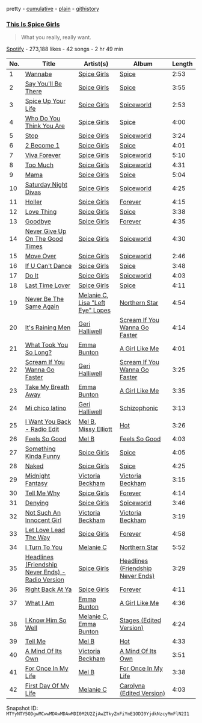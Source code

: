 pretty - [cumulative](/playlists/cumulative/37i9dQZF1DWWUJdr9ahsbf.md) - [plain](/playlists/plain/37i9dQZF1DWWUJdr9ahsbf) - [githistory](https://github.githistory.xyz/mackorone/spotify-playlist-archive/blob/main/playlists/plain/37i9dQZF1DWWUJdr9ahsbf)

### [This Is Spice Girls](https://open.spotify.com/playlist/37i9dQZF1DWWUJdr9ahsbf)

> What you really, really want.

[Spotify](https://open.spotify.com/user/spotify) - 273,188 likes - 42 songs - 2 hr 49 min

| No. | Title | Artist(s) | Album | Length |
|---|---|---|---|---|
| 1 | [Wannabe](https://open.spotify.com/track/1Je1IMUlBXcx1Fz0WE7oPT) | [Spice Girls](https://open.spotify.com/artist/0uq5PttqEjj3IH1bzwcrXF) | [Spice](https://open.spotify.com/album/3x2jF7blR6bFHtk4MccsyJ) | 2:53 |
| 2 | [Say You'll Be There](https://open.spotify.com/track/1yTQ39my3MoNROlFw3RDNy) | [Spice Girls](https://open.spotify.com/artist/0uq5PttqEjj3IH1bzwcrXF) | [Spice](https://open.spotify.com/album/3x2jF7blR6bFHtk4MccsyJ) | 3:55 |
| 3 | [Spice Up Your Life](https://open.spotify.com/track/5qGwqO0lkbBXw4xNfzT7SF) | [Spice Girls](https://open.spotify.com/artist/0uq5PttqEjj3IH1bzwcrXF) | [Spiceworld](https://open.spotify.com/album/3sr6lAuO3nmB1u8ZuQgpiX) | 2:53 |
| 4 | [Who Do You Think You Are](https://open.spotify.com/track/1jI1aLmm5HTwiMtvsbwDJw) | [Spice Girls](https://open.spotify.com/artist/0uq5PttqEjj3IH1bzwcrXF) | [Spice](https://open.spotify.com/album/3x2jF7blR6bFHtk4MccsyJ) | 4:00 |
| 5 | [Stop](https://open.spotify.com/track/3FteycP8CaXS1MhjcXekVT) | [Spice Girls](https://open.spotify.com/artist/0uq5PttqEjj3IH1bzwcrXF) | [Spiceworld](https://open.spotify.com/album/3sr6lAuO3nmB1u8ZuQgpiX) | 3:24 |
| 6 | [2 Become 1](https://open.spotify.com/track/36AWdhZIGLUTkWpJDhe7va) | [Spice Girls](https://open.spotify.com/artist/0uq5PttqEjj3IH1bzwcrXF) | [Spice](https://open.spotify.com/album/3x2jF7blR6bFHtk4MccsyJ) | 4:01 |
| 7 | [Viva Forever](https://open.spotify.com/track/6BPDPcnbDMDf58srVzbfX9) | [Spice Girls](https://open.spotify.com/artist/0uq5PttqEjj3IH1bzwcrXF) | [Spiceworld](https://open.spotify.com/album/3sr6lAuO3nmB1u8ZuQgpiX) | 5:10 |
| 8 | [Too Much](https://open.spotify.com/track/1RQnYh2xw2BPpnzQFbO5r5) | [Spice Girls](https://open.spotify.com/artist/0uq5PttqEjj3IH1bzwcrXF) | [Spiceworld](https://open.spotify.com/album/3sr6lAuO3nmB1u8ZuQgpiX) | 4:31 |
| 9 | [Mama](https://open.spotify.com/track/3dNv3OuX6ol9si6PZ9KSAh) | [Spice Girls](https://open.spotify.com/artist/0uq5PttqEjj3IH1bzwcrXF) | [Spice](https://open.spotify.com/album/3x2jF7blR6bFHtk4MccsyJ) | 5:04 |
| 10 | [Saturday Night Divas](https://open.spotify.com/track/3M83cWfWcFXtkavdM8NuEZ) | [Spice Girls](https://open.spotify.com/artist/0uq5PttqEjj3IH1bzwcrXF) | [Spiceworld](https://open.spotify.com/album/3sr6lAuO3nmB1u8ZuQgpiX) | 4:25 |
| 11 | [Holler](https://open.spotify.com/track/1NwDWbpg9dPH12xBd2ibrv) | [Spice Girls](https://open.spotify.com/artist/0uq5PttqEjj3IH1bzwcrXF) | [Forever](https://open.spotify.com/album/4jbWZmf7kRxCBD6tgVepYh) | 4:15 |
| 12 | [Love Thing](https://open.spotify.com/track/61PwiYyJhF1HLi0OXomzQE) | [Spice Girls](https://open.spotify.com/artist/0uq5PttqEjj3IH1bzwcrXF) | [Spice](https://open.spotify.com/album/3x2jF7blR6bFHtk4MccsyJ) | 3:38 |
| 13 | [Goodbye](https://open.spotify.com/track/6ZNw9Cnc85OeHZrjMAZJfY) | [Spice Girls](https://open.spotify.com/artist/0uq5PttqEjj3IH1bzwcrXF) | [Forever](https://open.spotify.com/album/4jbWZmf7kRxCBD6tgVepYh) | 4:35 |
| 14 | [Never Give Up On The Good Times](https://open.spotify.com/track/6RQnRYot6B3TPZsMbbSJ20) | [Spice Girls](https://open.spotify.com/artist/0uq5PttqEjj3IH1bzwcrXF) | [Spiceworld](https://open.spotify.com/album/3sr6lAuO3nmB1u8ZuQgpiX) | 4:30 |
| 15 | [Move Over](https://open.spotify.com/track/3P50dC4GwZYiToIXQGWIAC) | [Spice Girls](https://open.spotify.com/artist/0uq5PttqEjj3IH1bzwcrXF) | [Spiceworld](https://open.spotify.com/album/3sr6lAuO3nmB1u8ZuQgpiX) | 2:46 |
| 16 | [If U Can't Dance](https://open.spotify.com/track/6bh25NILjNfJnIvGRT2emC) | [Spice Girls](https://open.spotify.com/artist/0uq5PttqEjj3IH1bzwcrXF) | [Spice](https://open.spotify.com/album/3x2jF7blR6bFHtk4MccsyJ) | 3:48 |
| 17 | [Do It](https://open.spotify.com/track/4oB9UvwZUkic3nWWZKULqs) | [Spice Girls](https://open.spotify.com/artist/0uq5PttqEjj3IH1bzwcrXF) | [Spiceworld](https://open.spotify.com/album/3sr6lAuO3nmB1u8ZuQgpiX) | 4:03 |
| 18 | [Last Time Lover](https://open.spotify.com/track/5SAGopoaraFmLS08bNjLxB) | [Spice Girls](https://open.spotify.com/artist/0uq5PttqEjj3IH1bzwcrXF) | [Spice](https://open.spotify.com/album/3x2jF7blR6bFHtk4MccsyJ) | 4:11 |
| 19 | [Never Be The Same Again](https://open.spotify.com/track/79EAVfOpzgfHx3IE2BVFQv) | [Melanie C](https://open.spotify.com/artist/60vX3zLcdKRXvKLITVh5Df), [Lisa "Left Eye" Lopes](https://open.spotify.com/artist/64ccradw8gAQn9gMQZmEha) | [Northern Star](https://open.spotify.com/album/6TjfhQSmmBOEwIXkoT3fdZ) | 4:54 |
| 20 | [It's Raining Men](https://open.spotify.com/track/7q3qX7Ees3FZtRFJXWgPZs) | [Geri Halliwell](https://open.spotify.com/artist/5orH1OWgjAYUX8sZ5gihTv) | [Scream If You Wanna Go Faster](https://open.spotify.com/album/2sgOJkKcXuxEqXW26W3sQf) | 4:14 |
| 21 | [What Took You So Long?](https://open.spotify.com/track/6WJtzSaXumGZ7pIa0z7QIP) | [Emma Bunton](https://open.spotify.com/artist/2AEEnr6Le5zHzBwpnlZSmq) | [A Girl Like Me](https://open.spotify.com/album/5E6op11XOQa3ErVR4oLKss) | 4:01 |
| 22 | [Scream If You Wanna Go Faster](https://open.spotify.com/track/4X1zZilVgZQYtlUV3Ru0kL) | [Geri Halliwell](https://open.spotify.com/artist/5orH1OWgjAYUX8sZ5gihTv) | [Scream If You Wanna Go Faster](https://open.spotify.com/album/2sgOJkKcXuxEqXW26W3sQf) | 3:25 |
| 23 | [Take My Breath Away](https://open.spotify.com/track/0wVPsQNQ4tsjTTf2LIdOA7) | [Emma Bunton](https://open.spotify.com/artist/2AEEnr6Le5zHzBwpnlZSmq) | [A Girl Like Me](https://open.spotify.com/album/5E6op11XOQa3ErVR4oLKss) | 3:35 |
| 24 | [Mi chico latino](https://open.spotify.com/track/3Qu88IYwuDpUQNi6UwJsDz) | [Geri Halliwell](https://open.spotify.com/artist/5orH1OWgjAYUX8sZ5gihTv) | [Schizophonic](https://open.spotify.com/album/7r14xPWDHH2ao9gLrDxHMd) | 3:13 |
| 25 | [I Want You Back \- Radio Edit](https://open.spotify.com/track/7eU7mrPH3wG8pgAyFlQS3g) | [Mel B](https://open.spotify.com/artist/2vJU4d2jRQb4zJJIQRkyDB), [Missy Elliott](https://open.spotify.com/artist/2wIVse2owClT7go1WT98tk) | [Hot](https://open.spotify.com/album/5nQBpgNce3qxwawV3BMAS2) | 3:26 |
| 26 | [Feels So Good](https://open.spotify.com/track/6LEJhui7NhqihZwA8kgiHs) | [Mel B](https://open.spotify.com/artist/2vJU4d2jRQb4zJJIQRkyDB) | [Feels So Good](https://open.spotify.com/album/4J9sxXaNAeL903x5GXW2PX) | 4:03 |
| 27 | [Something Kinda Funny](https://open.spotify.com/track/6qL8tweXFMqztcMwNB4r7y) | [Spice Girls](https://open.spotify.com/artist/0uq5PttqEjj3IH1bzwcrXF) | [Spice](https://open.spotify.com/album/3x2jF7blR6bFHtk4MccsyJ) | 4:05 |
| 28 | [Naked](https://open.spotify.com/track/2QMa85sq03n0NhDAjQe5eQ) | [Spice Girls](https://open.spotify.com/artist/0uq5PttqEjj3IH1bzwcrXF) | [Spice](https://open.spotify.com/album/3x2jF7blR6bFHtk4MccsyJ) | 4:25 |
| 29 | [Midnight Fantasy](https://open.spotify.com/track/1AbZPODPDImsdoJy9NkaJC) | [Victoria Beckham](https://open.spotify.com/artist/54w1dJI7MTjkRGNfGuu2fc) | [Victoria Beckham](https://open.spotify.com/album/3fMBMxLqwrHdzCfrTrl41e) | 3:15 |
| 30 | [Tell Me Why](https://open.spotify.com/track/0r5d5LmhLQwJVEw0kTEExp) | [Spice Girls](https://open.spotify.com/artist/0uq5PttqEjj3IH1bzwcrXF) | [Forever](https://open.spotify.com/album/4jbWZmf7kRxCBD6tgVepYh) | 4:14 |
| 31 | [Denying](https://open.spotify.com/track/3RTHY1WOLAkXoDW9oh5Cgb) | [Spice Girls](https://open.spotify.com/artist/0uq5PttqEjj3IH1bzwcrXF) | [Spiceworld](https://open.spotify.com/album/3sr6lAuO3nmB1u8ZuQgpiX) | 3:46 |
| 32 | [Not Such An Innocent Girl](https://open.spotify.com/track/2GcAqQbqBhBh2SwsOq3REu) | [Victoria Beckham](https://open.spotify.com/artist/54w1dJI7MTjkRGNfGuu2fc) | [Victoria Beckham](https://open.spotify.com/album/3fMBMxLqwrHdzCfrTrl41e) | 3:19 |
| 33 | [Let Love Lead The Way](https://open.spotify.com/track/5EE1Uzg0JvtBhs6TRs33R0) | [Spice Girls](https://open.spotify.com/artist/0uq5PttqEjj3IH1bzwcrXF) | [Forever](https://open.spotify.com/album/4jbWZmf7kRxCBD6tgVepYh) | 4:58 |
| 34 | [I Turn To You](https://open.spotify.com/track/1Le4SDanBrX8OtmnnyTNrh) | [Melanie C](https://open.spotify.com/artist/60vX3zLcdKRXvKLITVh5Df) | [Northern Star](https://open.spotify.com/album/6TjfhQSmmBOEwIXkoT3fdZ) | 5:52 |
| 35 | [Headlines \(Friendship Never Ends\) \- Radio Version](https://open.spotify.com/track/4ll3zqElfObKDVSIitAIga) | [Spice Girls](https://open.spotify.com/artist/0uq5PttqEjj3IH1bzwcrXF) | [Headlines \(Friendship Never Ends\)](https://open.spotify.com/album/57lvVchSIRneTpEjwdlKdi) | 3:29 |
| 36 | [Right Back At Ya](https://open.spotify.com/track/2O8kqbUJS1vkL3x9mF7WzM) | [Spice Girls](https://open.spotify.com/artist/0uq5PttqEjj3IH1bzwcrXF) | [Forever](https://open.spotify.com/album/4jbWZmf7kRxCBD6tgVepYh) | 4:11 |
| 37 | [What I Am](https://open.spotify.com/track/28OZjeDdSOVPHpSbdJICsN) | [Emma Bunton](https://open.spotify.com/artist/2AEEnr6Le5zHzBwpnlZSmq) | [A Girl Like Me](https://open.spotify.com/album/5E6op11XOQa3ErVR4oLKss) | 4:36 |
| 38 | [I Know Him So Well](https://open.spotify.com/track/5wlQ23VlVfhHGcFMlxmHQP) | [Melanie C](https://open.spotify.com/artist/60vX3zLcdKRXvKLITVh5Df), [Emma Bunton](https://open.spotify.com/artist/2AEEnr6Le5zHzBwpnlZSmq) | [Stages \(Edited Version\)](https://open.spotify.com/album/2KLgp2zVeJxsLgtM3WSFaP) | 4:24 |
| 39 | [Tell Me](https://open.spotify.com/track/2CGHvuEj1e7STMyAOLVEYI) | [Mel B](https://open.spotify.com/artist/2vJU4d2jRQb4zJJIQRkyDB) | [Hot](https://open.spotify.com/album/5nQBpgNce3qxwawV3BMAS2) | 4:33 |
| 40 | [A Mind Of Its Own](https://open.spotify.com/track/6pOnHnn8sBs03CmYogpw3y) | [Victoria Beckham](https://open.spotify.com/artist/54w1dJI7MTjkRGNfGuu2fc) | [A Mind Of Its Own](https://open.spotify.com/album/5iPDep9w2vQgNQkNiaS0I7) | 3:51 |
| 41 | [For Once In My Life](https://open.spotify.com/track/6N7xMUdh2aflVmcj2RX3d4) | [Mel B](https://open.spotify.com/artist/2vJU4d2jRQb4zJJIQRkyDB) | [For Once In My Life](https://open.spotify.com/album/0HfyFFJ941UMB9knoEhfpq) | 3:38 |
| 42 | [First Day Of My Life](https://open.spotify.com/track/5R2CW58tHNMbCRxxw5Czkw) | [Melanie C](https://open.spotify.com/artist/60vX3zLcdKRXvKLITVh5Df) | [Carolyna \(Edited Version\)](https://open.spotify.com/album/4cSsmBCDVoi8lVUsQYuVdE) | 4:03 |

Snapshot ID: `MTYyNTY5ODgwMCwwMDAwMDAwMDI0M2U2ZjAwZTkyZmFiYmE1ODI0YjdkNzcyMmFlN2I1`
